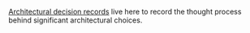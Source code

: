 [Architectural decision records](https://adr.github.io/) live here to record the thought process behind significant architectural choices.
